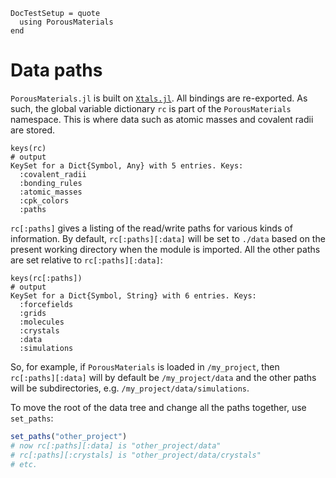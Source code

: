 ```@meta
DocTestSetup = quote
  using PorousMaterials
end
```

# Data paths

`PorousMaterials.jl` is built on [`Xtals.jl`](https://SimonEnsemble.github.io/Xtals.jl/dev).  All bindings are re-exported.  As such, the global
variable dictionary `rc` is part of the `PorousMaterials` namespace.  This is where data such as atomic masses and covalent radii are stored.

```jldoctest
keys(rc)
# output
KeySet for a Dict{Symbol, Any} with 5 entries. Keys:
  :covalent_radii
  :bonding_rules
  :atomic_masses
  :cpk_colors
  :paths
```

`rc[:paths]` gives a listing of the read/write paths for various kinds of information.  By default, `rc[:paths][:data]` will be set to `./data` based on
the present working directory when the module is imported.  All the other paths are set relative to `rc[:paths][:data]`:

```jldoctest
keys(rc[:paths])
# output
KeySet for a Dict{Symbol, String} with 6 entries. Keys:
  :forcefields
  :grids
  :molecules
  :crystals
  :data
  :simulations
```

So, for example, if `PorousMaterials` is loaded in `/my_project`, then `rc[:paths][:data]` will by default be `/my_project/data` and the other paths will be subdirectories, e.g. `/my_project/data/simulations`.

To move the root of the data tree and change all the paths together, use `set_paths`:

```julia
set_paths("other_project")
# now rc[:paths][:data] is "other_project/data"
# rc[:paths][:crystals] is "other_project/data/crystals"
# etc.
```
